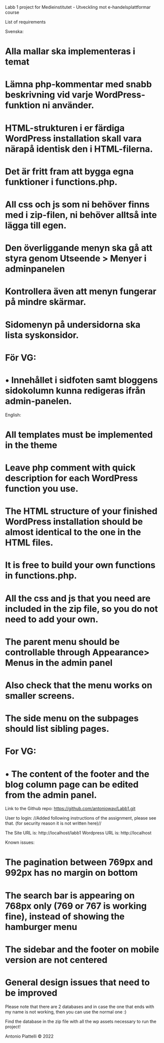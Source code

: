 Labb 1 project for Medieinstitutet - Utveckling mot e-handelsplattformar course

List of requirements

Svenska: 
# Alla mallar ska implementeras i temat
# Lämna php-kommentar med snabb  beskrivning vid varje WordPress-funktion ni använder.  
# HTML-strukturen i er färdiga WordPress installation skall vara närapå identisk den i HTML-filerna.  
# Det är fritt fram att bygga egna funktioner i functions.php.
# All css och js som ni behöver finns med i zip-filen, ni behöver alltså inte lägga till egen.  
# Den överliggande menyn ska gå att styra genom Utseende > Menyer i adminpanelen  
# Kontrollera även att menyn fungerar på mindre skärmar.  
# Sidomenyn på undersidorna ska lista syskonsidor.

# För VG:  
#  • Innehållet i sidfoten samt bloggens sidokolumn kunna redigeras ifrån admin-panelen.

English:
# All templates must be implemented in the theme
# Leave php comment with quick description for each WordPress function you use.
# The HTML structure of your finished WordPress installation should be almost identical to the one in the HTML files.
# It is free to build your own functions in functions.php.
# All the css and js that you need are included in the zip file, so you do not need to add your own.
# The parent menu should be controllable through Appearance> Menus in the admin panel
# Also check that the menu works on smaller screens.
# The side menu on the subpages should list sibling pages.

# For VG:
#  • The content of the footer and the blog column page can be edited from the admin panel.

Link to the Github repo: https://github.com/antoniowav/Labb1.git 

User to login:
//Added following instructions of the assignment, please see that. (for security reason it is not written here)//

The Site URL is: http://localhost/labb1 
Wordpress URL is: http://localhost 


Known issues:

# The pagination between 769px and 992px has no margin on bottom
# The search bar is appearing on 768px only (769 or 767 is working fine), instead of showing the hamburger menu
# The sidebar and the footer on mobile version are not centered
# General design issues that need to be improved

Please note that there are 2 databases and in case the one that ends with my name is not working, then you can use the normal one :)


Find the database in the zip file with all the wp assets necessary to run the project!

Antonio Piattelli © 2022

